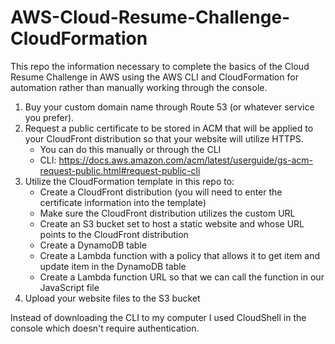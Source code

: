 # AWS-Cloud-Resume-Challenge-CloudFormation
This repo the information necessary to complete the basics of the Cloud Resume Challenge in AWS using the AWS CLI and CloudFormation for automation rather than manually working through the console. 

1. Buy your custom domain name through Route 53 (or whatever service you prefer).
2. Request a public certificate to be stored in ACM that will be applied to your CloudFront distribution so that your website will utilize HTTPS.
   - You can do this manually or through the CLI
   - CLI:
     https://docs.aws.amazon.com/acm/latest/userguide/gs-acm-request-public.html#request-public-cli
3. Utilize the CloudFormation template in this repo to:
   - Create a CloudFront distribution (you will need to enter the certificate information into the template)
   - Make sure the CloudFront distribution utilizes the custom URL 
   - Create an S3 bucket set to host a static website and whose URL points to the CloudFront distribution
   - Create a DynamoDB table
   - Create a Lambda function with a policy that allows it to get item and update item in the DynamoDB table
   - Create a Lambda function URL so that we can call the function in our JavaScript file
4. Upload your website files to the S3 bucket

Instead of downloading the CLI to my computer I used CloudShell in the console which doesn't require authentication. 
